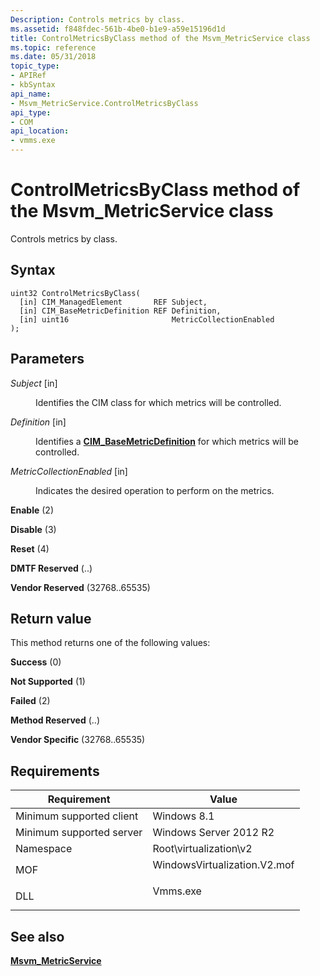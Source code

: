 ```yaml
---
Description: Controls metrics by class.
ms.assetid: f848fdec-561b-4be0-b1e9-a59e15196d1d
title: ControlMetricsByClass method of the Msvm_MetricService class
ms.topic: reference
ms.date: 05/31/2018
topic_type: 
- APIRef
- kbSyntax
api_name: 
- Msvm_MetricService.ControlMetricsByClass
api_type: 
- COM
api_location: 
- vmms.exe
---
```


# ControlMetricsByClass method of the Msvm\_MetricService class

Controls metrics by class.

## Syntax


```mof
uint32 ControlMetricsByClass(
  [in] CIM_ManagedElement       REF Subject,
  [in] CIM_BaseMetricDefinition REF Definition,
  [in] uint16                       MetricCollectionEnabled
);
```



## Parameters

<dl> <dt>

*Subject* \[in\]
</dt> <dd>

Identifies the CIM class for which metrics will be controlled.

</dd> <dt>

*Definition* \[in\]
</dt> <dd>

Identifies a [**CIM\_BaseMetricDefinition**](cim-basemetricdefinition.md) for which metrics will be controlled.

</dd> <dt>

*MetricCollectionEnabled* \[in\]
</dt> <dd>

Indicates the desired operation to perform on the metrics.

<dt>

<span id="Enable"></span><span id="enable"></span><span id="ENABLE"></span>

**Enable** (2)


</dt> <dd></dd> <dt>

<span id="Disable"></span><span id="disable"></span><span id="DISABLE"></span>

**Disable** (3)


</dt> <dd></dd> <dt>

<span id="Reset"></span><span id="reset"></span><span id="RESET"></span>

**Reset** (4)


</dt> <dd></dd> <dt>

<span id="DMTF_Reserved"></span><span id="dmtf_reserved"></span><span id="DMTF_RESERVED"></span>

**DMTF Reserved** (..)


</dt> <dd></dd> <dt>

<span id="Vendor_Reserved"></span><span id="vendor_reserved"></span><span id="VENDOR_RESERVED"></span>

**Vendor Reserved** (32768..65535)


</dt> <dd></dd> </dl> </dd> </dl>

## Return value

This method returns one of the following values:

<dl> <dt>

**Success** (0)
</dt> <dt>

**Not Supported** (1)
</dt> <dt>

**Failed** (2)
</dt> <dt>

**Method Reserved** (..)
</dt> <dt>

**Vendor Specific** (32768..65535)
</dt> </dl>

## Requirements



| Requirement | Value |
|-------------------------------------|---------------------------------------------------------------------------------------------------------|
| Minimum supported client<br/> | Windows 8.1<br/>                                                                                  |
| Minimum supported server<br/> | Windows Server 2012 R2<br/>                                                                       |
| Namespace<br/>                | Root\\virtualization\\v2<br/>                                                                     |
| MOF<br/>                      | <dl> <dt>WindowsVirtualization.V2.mof</dt> </dl> |
| DLL<br/>                      | <dl> <dt>Vmms.exe</dt> </dl>                     |



## See also

<dl> <dt>

[**Msvm\_MetricService**](msvm-metricservice.md)
</dt> </dl>

 

 




